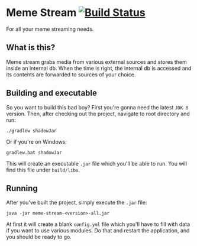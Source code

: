 # Meme Stream [![Build Status](https://travis-ci.org/Edvinas01/meme-stream.svg?branch=master)](https://travis-ci.org/Edvinas01/meme-stream)
For all your meme streaming needs.

## What is this?
Meme stream grabs media from various external sources and stores them inside an internal db. When the time is right, the internal db is accessed and its contents are forwarded to sources of your choice.

## Building and executable
So you want to build this bad boy? First you're gonna need the latest `JDK 8` version. Then, after checking out the project, navigate to root directory and run:
```
./gradlew shadowJar
```

Or if you're on Windows:
```
gradlew.bat shadowJar
```

This will create an executable `.jar` file which you'll be able to run. You will find this file under `build/libs`.

## Running
After you've built the project, simply execute the `.jar` file:
```
java -jar meme-stream-<version>-all.jar
``` 

At first it will create a blank `config.yml` file which you'll have to fill with data if you want to use various modules. Do that and restart the application, and you should be ready to go.
